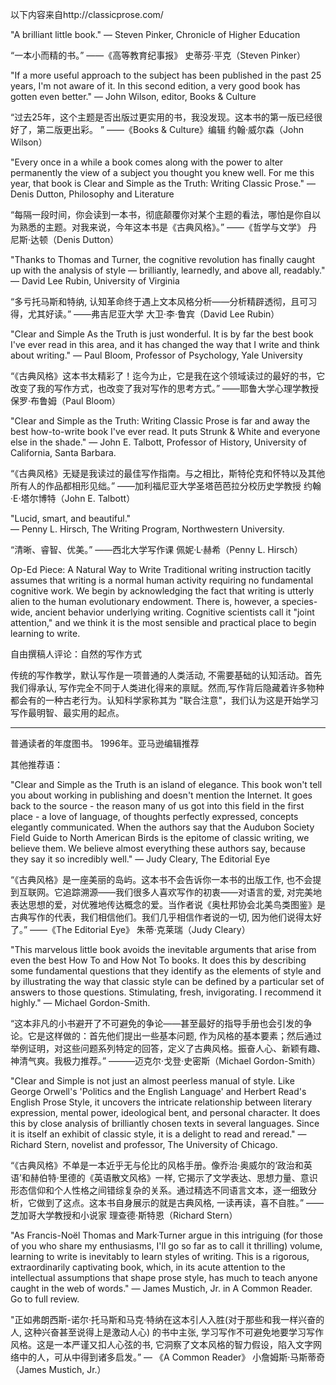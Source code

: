 以下内容来自http://classicprose.com/


"A brilliant little book." 
— Steven Pinker, Chronicle of Higher Education

“一本小而精的书。”
——《高等教育纪事报》 史蒂芬·平克（Steven Pinker）

"If a more useful approach to the subject has been published in the past 25 years, I'm not aware of it. In this second edition, a very good book has gotten even better."
— John Wilson, editor, Books & Culture

“过去25年，这个主题是否出版过更实用的书，我没发现。这本书的第一版已经很好了，第二版更出彩。 ”
——《Books & Culture》编辑 约翰·威尔森（John Wilson）

"Every once in a while a book comes along with the power to alter permanently the view of a subject you thought you knew well. For me this year, that book is Clear and Simple as the Truth: Writing Classic Prose." — Denis Dutton, Philosophy and Literature

“每隔一段时间，你会读到一本书，彻底颠覆你对某个主题的看法，哪怕是你自以为熟悉的主题。对我来说，今年这本书是《古典风格》。”
——《哲学与文学》 丹尼斯·达顿（Denis Dutton）

"Thanks to Thomas and Turner, the cognitive revolution has finally caught up with the analysis of style — brilliantly, learnedly, and above all, readably."
— David Lee Rubin, University of Virginia

“多亏托马斯和特纳, 认知革命终于遇上文本风格分析——分析精辟透彻，且可习得，尤其好读。”
——弗吉尼亚大学 大卫·李·鲁宾（David Lee Rubin）

"Clear and Simple As the Truth is just wonderful. It is by far the best book I've ever read in this area, and it has changed the way that I write and think about writing." — Paul Bloom, Professor of Psychology, Yale University

“《古典风格》这本书太精彩了！迄今为止，它是我在这个领域读过的最好的书，它改变了我的写作方式，也改变了我对写作的思考方式。”
——耶鲁大学心理学教授 保罗·布鲁姆（Paul Bloom）

"Clear and Simple as the Truth: Writing Classic Prose is far and away the best how-to-write book I've ever read. It puts Strunk & White and everyone else in the shade." — John E. Talbott, Professor of History, University of California, Santa Barbara.

“《古典风格》无疑是我读过的最佳写作指南。与之相比，斯特伦克和怀特以及其他所有人的作品都相形见绌。”
——加利福尼亚大学圣塔芭芭拉分校历史学教授 约翰·E·塔尔博特（John E. Talbott）

"Lucid, smart, and beautiful."    
— Penny L. Hirsch, The Writing Program, Northwestern University.

“清晰、睿智、优美。”
——西北大学写作课 佩妮·L·赫希（Penny L. Hirsch）

Op-Ed Piece: A Natural Way to Write
Traditional writing instruction tacitly assumes that writing is a normal human activity requiring no fundamental cognitive work. We begin by acknowledging the fact that writing is utterly alien to the human evolutionary endowment. There is, however, a species-wide, ancient behavior underlying writing. Cognitive scientists call it "joint attention," and we think it is the most sensible and practical place to begin learning to write.


自由撰稿人评论：自然的写作方式

传统的写作教学，默认写作是一项普通的人类活动, 不需要基础的认知活动。首先我们得承认, 写作完全不同于人类进化得来的禀赋。然而,写作背后隐藏着许多物种都会有的一种古老行为。认知科学家称其为 "联合注意"，我们认为这是开始学习写作最明智、最实用的起点。

---

普通读者的年度图书。 1996年。亚马逊编辑推荐

其他推荐语：

"Clear and Simple as the Truth is an island of elegance. This book won't tell you about working in publishing and doesn't mention the Internet. It goes back to the source - the reason many of us got into this field in the first place - a love of language, of thoughts perfectly expressed, concepts elegantly communicated. When the authors say that the Audubon Society Field Guide to North American Birds is the epitome of classic writing, we believe them. We believe almost everything these authors say, because they say it so incredibly well." 
— Judy Cleary, The Editorial Eye

“《古典风格》是一座美丽的岛屿。这本书不会告诉你一本书的出版工作, 也不会提到互联网。它追踪溯源——我们很多人喜欢写作的初衷——对语言的爱, 对完美地表达思想的爱，对优雅地传达概念的爱。当作者说《奥杜邦协会北美鸟类图鉴》是古典写作的代表，我们相信他们。我们几乎相信作者说的一切, 因为他们说得太好了。”
——《The Editorial Eye》 朱蒂·克莱瑞（Judy Cleary）

"This marvelous little book avoids the inevitable arguments that arise from even the best How To and How Not To books. It does this by describing some fundamental questions that they identify as the elements of style and by illustrating the way that classic style can be defined by a particular set of answers to those questions. Stimulating, fresh, invigorating. I recommend it highly."
— Michael Gordon-Smith.

“这本非凡的小书避开了不可避免的争论——甚至最好的指导手册也会引发的争论。它是这样做的：首先他们提出一些基本问题, 作为风格的基本要素；然后通过举例证明，对这些问题系列特定的回答，定义了古典风格。振奋人心、新颖有趣、神清气爽。我极力推荐。”
———迈克尔·戈登·史密斯（Michael Gordon-Smith）

"Clear and Simple is not just an almost peerless manual of style. Like George Orwell's 'Politics and the English Language' and Herbert Read's English Prose Style, it uncovers the intricate relationship between literary expression, mental power, ideological bent, and personal character. It does this by close analysis of brilliantly chosen texts in several languages. Since it is itself an exhibit of classic style, it is a delight to read and reread." 
— Richard Stern, novelist and professor, The University of Chicago.

“《古典风格》不单是一本近乎无与伦比的风格手册。像乔治·奥威尔的‘政治和英语’和赫伯特·里德的《英语散文风格》一样, 它揭示了文学表达、思想力量、意识形态信仰和个人性格之间错综复杂的关系。通过精选不同语言文本，逐一细致分析，它做到了这点。这本书自身展示的就是古典风格, 一读再读，喜不自胜。”
——芝加哥大学教授和小说家 理查德·斯特恩（Richard Stern）

"As Francis-Noël Thomas and Mark·Turner argue in this intriguing (for those of you who share my enthusiasms, I'll go so far as to call it thrilling) volume, learning to write is inevitably to learn styles of writing. This is a rigorous, extraordinarily captivating book, which, in its acute attention to the intellectual assumptions that shape prose style, has much to teach anyone caught in the web of words."
— James Mustich, Jr. in A Common Reader. Go to full review.

"正如弗朗西斯-诺尔·托马斯和马克·特纳在这本引人入胜(对于那些和我一样兴奋的人, 这种兴奋甚至说得上是激动人心) 的书中主张, 学习写作不可避免地要学习写作风格。这是一本严谨又扣人心弦的书, 它洞察了文本风格的智力假设，陷入文字网络中的人，可从中得到诸多启发。”
— 《A Common Reader》 小詹姆斯·马斯蒂奇（James Mustich, Jr.）



